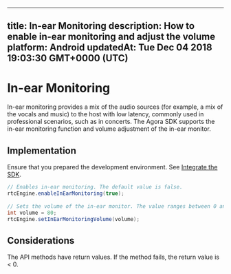 
---
title: In-ear Monitoring
description: How to enable in-ear monitoring and adjust the volume
platform: Android
updatedAt: Tue Dec 04 2018 19:03:30 GMT+0000 (UTC)
---
# In-ear Monitoring
In-ear monitoring provides a mix of the audio sources (for example, a mix of the vocals and music) to the host with low latency, commonly used in professional scenarios, such as in concerts.
The Agora SDK supports the in-ear monitoring function and volume adjustment of the in-ear monitor.

## Implementation
Ensure that you prepared the development environment. See [Integrate the SDK](../../en/Voice/android_audio.md).

```java
// Enables in-ear monitoring. The default value is false.
rtcEngine.enableInEarMonitoring(true);
  
// Sets the volume of the in-ear monitor. The value ranges between 0 and 100. The default value is 100, which represents the original volume captured by the microphone.
int volume = 80;
rtcEngine.setInEarMonitoringVolume(volume);
```
	 

## Considerations

The API methods have return values. If the method fails, the return value is < 0.
